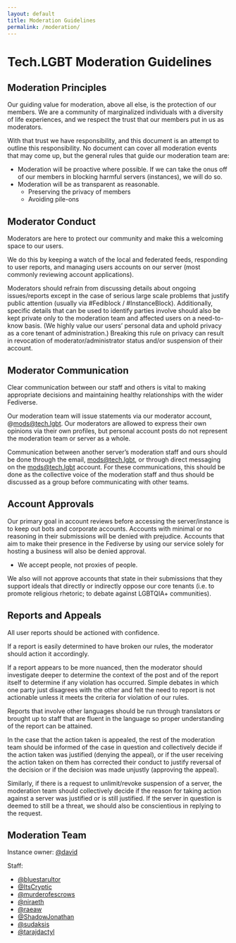 ```yaml
---
layout: default
title: Moderation Guidelines
permalink: /moderation/
---
```

# Tech.LGBT Moderation Guidelines

## Moderation Principles

Our guiding value for moderation, above all else, is the protection of our members. We are a community of marginalized individuals with a diversity of life experiences, and we respect the trust that our members put in us as moderators.

With that trust we have responsibility, and this document is an attempt to outline this responsibility. No document can cover all moderation events that may come up, but the general rules that guide our moderation team are:

- Moderation will be proactive where possible. If we can take the onus off of our members in blocking harmful servers (instances), we will do so.
- Moderation will be as transparent as reasonable.
    - Preserving the privacy of members
    - Avoiding pile-ons

## Moderator Conduct

Moderators are here to protect our community and make this a welcoming space to our users.

We do this by keeping a watch of the local and federated feeds, responding to user reports, and managing users accounts on our server (most commonly reviewing account applications).

Moderators should refrain from discussing details about ongoing issues/reports except in the case of serious large scale problems that justify public attention (usually via #Fediblock / #InstanceBlock). Additionally, specific details that can be used to identify parties involve should also be kept private only to the moderation team and affected users on a need-to-know basis. (We highly value our users’ personal data and uphold privacy as a core tenant of administration.) Breaking this rule on privacy can result in revocation of moderator/administrator status and/or suspension of their account.

## Moderator Communication

Clear communication between our staff and others is vital to making appropriate decisions and maintaining healthy relationships with the wider Fediverse.

Our moderation team will issue statements via our moderator account, @mods@tech.lgbt. Our moderators are allowed to express their own opinions via their own profiles, but personal account posts do not represent the moderation team or server as a whole.

Communication between another server’s moderation staff and ours should be done through the email, mods@tech.lgbt, or through direct messaging on the mods@tech.lgbt account. For these communications, this should be done as the collective voice of the moderation staff and thus should be discussed as a group before communicating with other teams.

## Account Approvals

Our primary goal in account reviews before accessing the server/instance is to keep out bots and corporate accounts.  Accounts with minimal or no reasoning in their submissions will be denied with prejudice. Accounts that aim to make their presence in the Fediverse by using our service solely for hosting a business will also be denied approval.

- We accept people, not proxies of people.

We also will not approve accounts that state in their submissions that they support ideals that directly or indirectly oppose our core tenants (i.e. to promote religious rhetoric; to debate against LGBTQIA+ communities).

## Reports and Appeals

All user reports should be actioned with confidence.

If a report is easily determined to have broken our rules, the moderator should action it accordingly.

If a report appears to be more nuanced, then the moderator should investigate deeper to determine the context of the post and of the report itself to determine if any violation has occurred. Simple debates in which one party just disagrees with the other and felt the need to report is not actionable unless it meets the criteria for violation of our rules.

Reports that involve other languages should be run through translators or brought up to staff that are fluent in the language so proper understanding of the report can be attained.

In the case that the action taken is appealed, the rest of the moderation team should be informed of the case in question and collectively decide if the action taken was justified (denying the appeal), or if the user receiving the action taken on them has corrected their conduct to justify reversal of the decision or if the decision was made unjustly (approving the appeal).

Similarly, if there is a request to unlimit/revoke suspension of a server, the moderation team should collectively decide if the reason for taking action against a server was justified or is still justified. If the server in question is deemed to still be a threat, we should also be conscientious in replying to the request.

## Moderation Team

Instance owner: [@david](https://tech.lgbt/@david)

Staff:

- [@bluestarultor](https://tech.lgbt/@bluestarultor)
- [@ItsCryptic](https://tech.lgbt/@ItsCryptic)
- [@murderofescrows](https://tech.lgbt/@murderofescrows)
- [@niraeth](https://tech.lgbt/@niraeth)
- [@raeaw](https://tech.lgbt/@raeaw)
- [@ShadowJonathan](https://tech.lgbt/@ShadowJonathan)
- [@sudaksis](https://tech.lgbt/@sudaksis)
- [@tarajdactyl](https://tech.lgbt/@tarajdactyl)
